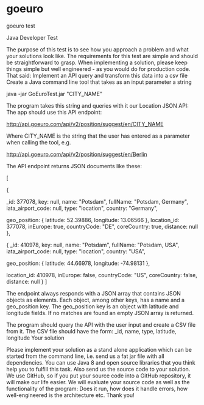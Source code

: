 # goeuro
goeuro test

Java Developer Test

The purpose of this test is to see how you approach a problem and what your solutions look like. The requirements for this test are simple and should be straightforward to grasp. When implementing a solution, please keep things simple but well engineered - as you would do for production code. That said: Implement an API query and transform this data into a csv file Create a Java command line tool that takes as an input parameter a string

java -jar GoEuroTest.jar "CITY_NAME"

The program takes this string and queries with it our Location JSON API: The app should use this API endpoint:

http://api.goeuro.com/api/v2/position/suggest/en/CITY_NAME

Where CITY_NAME is the string that the user has entered as a parameter when calling the tool, e.g.

http://api.goeuro.com/api/v2/position/suggest/en/Berlin

The API endpoint returns JSON documents like these:

[

 {

 _id: 377078,
 key: null,
 name: "Potsdam",
 fullName: "Potsdam, Germany",
 iata_airport_code: null,
 type: "location",
 country: "Germany",

 geo_position: {
 latitude: 52.39886,
 longitude: 13.06566
 },
 location_id: 377078,
 inEurope: true,
 countryCode: "DE",
 coreCountry: true,
 distance: null
 },

 {
 _id: 410978,
 key: null,
 name: "Potsdam",
 fullName: "Potsdam, USA",
 iata_airport_code: null,
 type: "location",
 country: "USA",

 geo_position: {
 latitude: 44.66978,
 longitude: -74.98131
 },

 location_id: 410978,
 inEurope: false,
 countryCode: "US",
 coreCountry: false,
 distance: null
 }
 ]

The endpoint always responds with a JSON array that contains JSON objects as elements. Each object, among other keys, has a name and a geo_position key. The geo_position key is an object with latitude and longitude fields. If no matches are found an empty JSON array is returned.

The program should query the API with the user input and create a CSV file from it. The CSV file should have the form: _id, name, type, latitude, longitude
Your solution

Please implement your solution as a stand alone application which can be started from the command line, i.e. send us a fat jar file with all dependencies. You can use Java 8 and open source libraries that you think help you to fulfill this task. Also send us the source code to your solution. We use GitHub, so if you put your source code into a GitHub repository, it will make our life easier. We will evaluate your source code as well as the functionality of the program: Does it run, how does it handle errors, how well-engineered is the architecture etc. Thank you!
